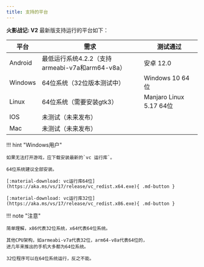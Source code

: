 ```yaml
---
title: 支持的平台
---
```


**火影战记: V2** 最新版支持运行的平台如下：

| 平台    | 需求                                            | 测试通过                |
| ------- | ----------------------------------------------- | ----------------------- |
| Android | 最低运行系统4.2.2（支持armeabi-v7a和arm64-v8a） | 安卓 12.0               |
| Windows | 64位系统（32位版本测试中）                      | Windows 10 64位         |
| Linux   | 64位系统（需要安装gtk3）                        | Manjaro Linux 5.17 64位 |
| IOS     | 未测试（未来发布）                              |                         |
| Mac     | 未测试（未来发布）                              |                         |

!!! hint "Windows用户"

    如果无法打开游戏，应下载安装最新的`vc 运行库`。

    64位系统建议全部安装。

    [:material-download: vc运行库64位](https://aka.ms/vs/17/release/vc_redist.x64.exe){ .md-button }

    [:material-download: vc运行库32位](https://aka.ms/vs/17/release/vc_redist.x86.exe){ .md-button }

!!! note "注意"

    简单理解，x86代表32位系统，x64代表64位系统。

    其他CPU架构，如armeabi-v7a代表32位，arm64-v8a代表64位的，
    进几年来推出的手机大多都为64位系统。

    32位程序可以在64位系统运行，反之不能。

